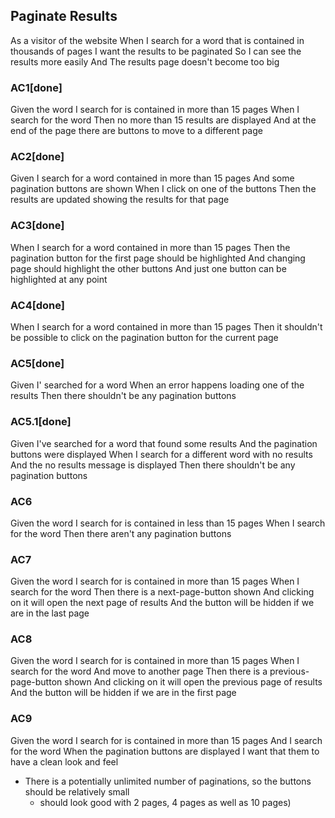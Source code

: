 ## Paginate Results
As a visitor of the website
When I search for a word that is contained in thousands of pages
I want the results to be paginated
So I can see the results more easily
And The results page doesn't become too big

### AC1[done]
Given the word I search for is contained in more than 15 pages
When I search for the word
Then no more than 15 results are displayed
And at the end of the page there are buttons to move to a different page

### AC2[done]
Given I search for a word contained in more than 15 pages
And some pagination buttons are shown
When I click on one of the buttons
Then the results are updated showing the results for that page

### AC3[done]
When I search for a word contained in more than 15 pages
Then the pagination button for the first page should be highlighted
And changing page should highlight the other buttons
And just one button can be highlighted at any point

### AC4[done]
When I search for a word contained in more than 15 pages
Then it shouldn't be possible to click on the pagination button for the current page

### AC5[done]
Given I' searched for a word
When an error happens loading one of the results
Then there shouldn't be any pagination buttons

### AC5.1[done]
Given I've searched for a word that found some results
And the pagination buttons were displayed
When I search for a different word with no results
And the no results message is displayed
Then there shouldn't be any pagination buttons

### AC6
Given the word I search for is contained in less than 15 pages
When I search for the word
Then there aren't any pagination buttons

### AC7
Given the word I search for is contained in more than 15 pages
When I search for the word
Then there is a next-page-button shown
And clicking on it will open the next page of results
And the button will be hidden if we are in the last page

### AC8
Given the word I search for is contained in more than 15 pages
When I search for the word
And move to another page
Then there is a previous-page-button shown
And clicking on it will open the previous page of results
And the button will be hidden if we are in the first page

### AC9
Given the word I search for is contained in more than 15 pages
And I search for the word
When the pagination buttons are displayed
I want that them to have a clean look and feel
- There is a potentially unlimited number of paginations, so the buttons should be relatively small
  - should look good with 2 pages, 4 pages as well as 10 pages)


